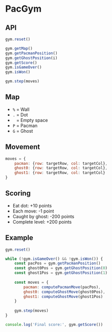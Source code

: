 # PacGym

## API

```javascript
gym.reset()

gym.getMap()
gym.getPacmanPosition()
gym.getGhostPosition(i)
gym.getScore()
gym.isGameOver()
gym.isWon()

gym.step(moves)
```

## Map
- `%` = Wall
- `.` = Dot
- ` ` = Empty space
- `P` = Pacman
- `G` = Ghost

## Movement
```javascript
moves = {
    pacman: {row: targetRow, col: targetCol},
    ghost0: {row: targetRow, col: targetCol},
    ghost1: {row: targetRow, col: targetCol}
}
```

## Scoring
- Eat dot: +10 points
- Each move: -1 point
- Caught by ghost: -200 points
- Complete level: +200 points

## Example

```javascript
gym.reset()

while (!gym.isGameOver() && !gym.isWon()) {
    const pacPos = gym.getPacmanPosition()
    const ghost0Pos = gym.getGhostPosition(0)
    const ghost1Pos = gym.getGhostPosition(1)
    
    const moves = {
        pacman: computePacmanMove(pacPos),
        ghost0: computeGhostMove(ghost0Pos),
        ghost1: computeGhostMove(ghost1Pos)
    }
    
    gym.step(moves)
}

console.log('Final score:', gym.getScore())
```
